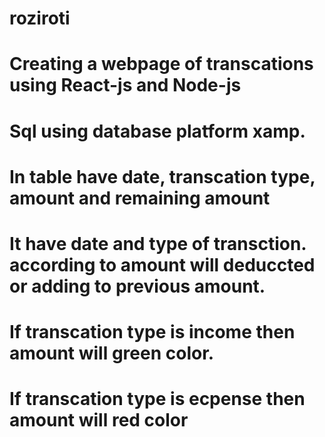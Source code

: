 # roziroti
# Creating a webpage of transcations using React-js and Node-js
# Sql using database platform xamp.
# In table have date, transcation type, amount and remaining amount
# It have date and type of transction. according to amount will deduccted or adding to previous amount.
# If transcation type is income then  amount will green color.
# If transcation type is ecpense then amount will red color